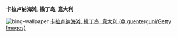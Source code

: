 
**卡拉卢纳海滩, 撒丁岛, 意大利**

![bing-wallpaper](https://www.bing.com/th?id=OHR.CalaLuna_ZH-CN8174946414_1920x1080.jpg)
[卡拉卢纳海滩, 撒丁岛, 意大利 (© guenterguni/Getty Images)](https://www.bing.com/search?q=%E6%92%92%E4%B8%81%E5%B2%9B&amp;form=hpcapt&amp;mkt=zh-cn)
  